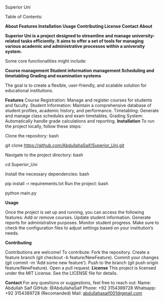 Superior Uni

Table of Contents:

**About
Features
Installation
Usage
Contributing
License
Contact
About**

**Superior Uni is a project designed to streamline and manage university-related tasks efficiently. It aims to offer a set of tools for managing various academic and administrative processes within a university system.**

Some core functionalities might include:

**Course management
Student information management
Scheduling and timetabling
Grading and examination systems**

The goal is to create a flexible, user-friendly, and scalable solution for educational institutions.

**Features**
Course Registration: Manage and register courses for students and faculty.
Student Information: Maintain a comprehensive database of student profiles, academic history, and performance.
Timetabling: Generate and manage class schedules and exam timetables.
Grading System: Automatically handle grade calculations and reporting.
**Installation**
To run the project locally, follow these steps:

Clone the repository:
bash

git clone https://github.com/AbdullahaSaif/Superior_Uni.git

Navigate to the project directory:
bash

cd Superior_Uni

Install the necessary dependencies:
bash

pip install -r requirements.txt
Run the project:
bash

python main.py

**Usage**

Once the project is set up and running, you can access the following features:
Add or remove courses.
Update student information.
Generate reports for administrative purposes.
Monitor student progress.
Make sure to check the configuration files to adjust settings based on your institution’s needs.

**Contributing**

Contributions are welcome! To contribute:
Fork the repository.
Create a feature branch (git checkout -b feature/NewFeature).
Commit your changes (git commit -m 'Add some new feature').
Push to the branch (git push origin feature/NewFeature).
Open a pull request.
**License**
This project is licensed under the MIT License. See the LICENSE file for details.

**Contact**
For any questions or suggestions, feel free to reach out:
Name: Abdullah Saif
GitHub: @AbdullahaSaif
Phone: +92 3154389728   Whatsapp: +92 3154389728 (Recomanded)
Mail: abdullahasaif001@gmail.com
